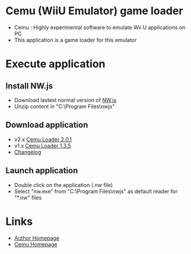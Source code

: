 # Cemu (WiiU Emulator) game loader #
* Cemu : Highly experimental software to emulate Wii U applications on PC
* This application is a game loader for this emulator

# Execute application #

## Install NW.js ##
* Download lastest normal version of [NW.js](https://nwjs.io/)
* Unzip content in "C:\Program Files\nwjs"

## Download application ##
* v2.x [Cemu Loader 2.0.1](https://github.com/uparlange/cemu-loader/raw/master/release/cemu-loader-2.0.1.nw)
* v1.x [Cemu Loader 1.3.5](https://github.com/uparlange/cemu-loader/raw/master/release/cemu-loader-1.3.5.nw)
* [Changelog](https://github.com/uparlange/cemu-loader/blob/master/CHANGELOG.md)

## Launch application ##
* Double click on the application (.nw file)
* Select "nw.exe" from "C:\Program Files\nwjs" as default reader for "*.nw" files

# Links #
* [Author Homepage](https://www.lapli.fr)
* [Cemu Homepage](http://cemu.info/)
